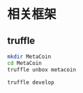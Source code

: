 # 相关框架 

## truffle

```bash
mkdir MetaCoin
cd MetaCoin
truffle unbox metacoin
```

```bash
truffle develop
```
